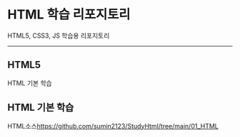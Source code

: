 # HTML 학습 리포지토리

HTML5, CSS3, JS 학습용 리포지토리

--------------------------------

## HTML5
HTML 기본 학습

## HTML 기본 학습
HTML소스<https://github.com/sumin2123/StudyHtml/tree/main/01_HTML>
